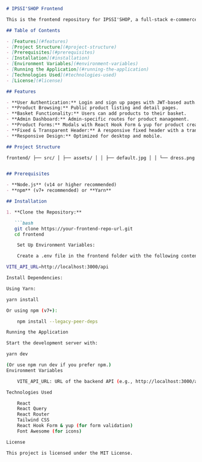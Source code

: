 ```markdown
# IPSSI'SHOP Frontend

This is the frontend repository for IPSSI'SHOP, a full-stack e-commerce application. The frontend is built with React, using React Query, React Router, Tailwind CSS, and React Hook Form with yup for form validation.

## Table of Contents

- [Features](#features)
- [Project Structure](#project-structure)
- [Prerequisites](#prerequisites)
- [Installation](#installation)
- [Environment Variables](#environment-variables)
- [Running the Application](#running-the-application)
- [Technologies Used](#technologies-used)
- [License](#license)

## Features

- **User Authentication:** Login and sign up pages with JWT-based auth.
- **Product Browsing:** Public product listing and detail pages.
- **Basket Functionality:** Users can add products to their basket.
- **Admin Dashboard:** Admin-specific routes for product management.
- **Product Forms:** Modals with React Hook Form & yup for product creation and editing.
- **Fixed & Transparent Header:** A responsive fixed header with a transparent background that overlays content on scroll.
- **Responsive Design:** Optimized for desktop and mobile.

## Project Structure

frontend/ ├── src/ │ ├── assets/ │ │ ├── default.jpg │ │ └── dress.png # Favicon or custom tab picture │ ├── components/ │ │ ├── AddProductModal.jsx │ │ ├── AdminProductCard.jsx │ │ ├── BasketModal.jsx │ │ ├── DefaultRoute.jsx │ │ ├── EditProductModal.jsx │ │ ├── Header.jsx │ │ ├── ProtectedRoute.jsx │ │ ├── AdminRoute.jsx │ │ └── VerySmallCard.jsx │ ├── context/ │ │ └── AuthContext.js │ ├── pages/ │ │ ├── AdminDashboard.jsx │ │ ├── Login.jsx │ │ ├── ProductDetail.jsx │ │ ├── Products.jsx │ │ └── SignUp.jsx │ ├── routes/ │ │ └── AppRoutes.jsx │ ├── services/ │ │ ├── productService.js │ │ ├── productsApi.js │ │ └── userService.js │ ├── App.jsx │ ├── index.css │ └── main.jsx ├── package.json └── .env


## Prerequisites

- **Node.js** (v14 or higher recommended)
- **npm** (v7+ recommended) or **Yarn**

## Installation

1. **Clone the Repository:**

   ```bash
   git clone https://your-frontend-repo-url.git
   cd frontend

    Set Up Environment Variables:

    Create a .env file in the frontend folder with the following content:

VITE_API_URL=http://localhost:3000/api

Install Dependencies:

Using Yarn:

yarn install

Or using npm (v7+):

    npm install --legacy-peer-deps

Running the Application

Start the development server with:

yarn dev

(Or use npm run dev if you prefer npm.)
Environment Variables

    VITE_API_URL: URL of the backend API (e.g., http://localhost:3000/api).

Technologies Used

    React
    React Query
    React Router
    Tailwind CSS
    React Hook Form & yup (for form validation)
    Font Awesome (for icons)

License

This project is licensed under the MIT License.